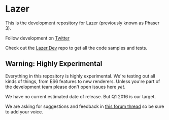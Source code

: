 # Lazer

This is the development repository for Lazer (previously known as Phaser 3).

Follow development on [Twitter](https://twitter.com/lazerjs)

Check out the [Lazer Dev](https://github.com/photonstorm/lazer-dev) repo to get all the code samples and tests.

## Warning: Highly Experimental

Everything in this repository is highly experimental. We're testing out all kinds of things, from ES6 features to new renderers. Unless you're part of the development team please don't open issues here _yet_.

We have no current estimated date of release. But Q1 2016 is our target.

We are asking for suggestions and feedback in [this forum thread](http://www.html5gamedevs.com/topic/7949-the-phaser-3-wishlist-thread/) so be sure to add your voice.
